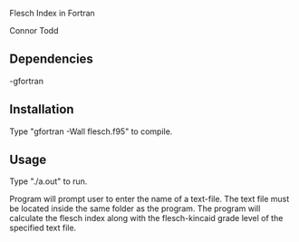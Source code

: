 Flesch Index in Fortran

Connor Todd

## Dependencies

-gfortran

## Installation

Type "gfortran -Wall flesch.f95" to compile.

## Usage

Type "./a.out" to run.

Program will prompt user to enter the name of a text-file. 
The text file must be located inside the same folder as the program.
The program will calculate the flesch index along with the flesch-kincaid
grade level of the specified text file.


